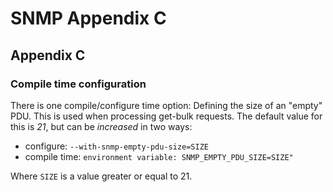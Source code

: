 <!--
%CopyrightBegin%

SPDX-License-Identifier: Apache-2.0

Copyright Ericsson AB 2023-2024. All Rights Reserved.

Licensed under the Apache License, Version 2.0 (the "License");
you may not use this file except in compliance with the License.
You may obtain a copy of the License at

    http://www.apache.org/licenses/LICENSE-2.0

Unless required by applicable law or agreed to in writing, software
distributed under the License is distributed on an "AS IS" BASIS,
WITHOUT WARRANTIES OR CONDITIONS OF ANY KIND, either express or implied.
See the License for the specific language governing permissions and
limitations under the License.

%CopyrightEnd%
-->
# SNMP Appendix C

## Appendix C

### Compile time configuration

There is one compile/configure time option: Defining the size of an "empty" PDU.
This is used when processing get-bulk requests. The default value for this is
_21_, but can be _increased_ in two ways:

- configure: `--with-snmp-empty-pdu-size=SIZE`
- compile time: `environment variable: SNMP_EMPTY_PDU_SIZE=SIZE"`

Where `SIZE` is a value greater or equal to 21.
